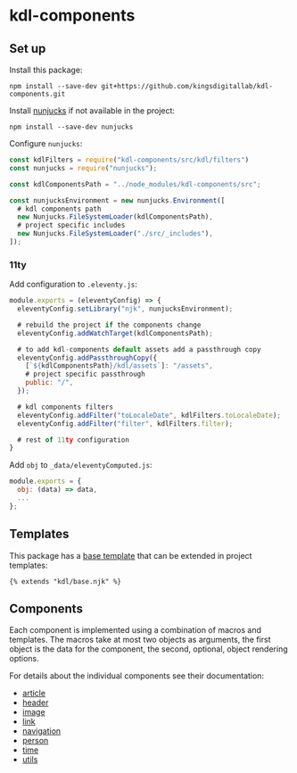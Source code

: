 # kdl-components

## Set up

Install this package:

`npm install --save-dev git+https://github.com/kingsdigitallab/kdl-components.git`

Install [nunjucks](https://mozilla.github.io/nunjucks/) if not available in the project:

`npm install --save-dev nunjucks`

Configure `nunjucks`:

```javascript
const kdlFilters = require("kdl-components/src/kdl/filters")
const nunjucks = require("nunjucks");

const kdlComponentsPath = "../node_modules/kdl-components/src";

const nunjucksEnvironment = new nunjucks.Environment([
  # kdl components path
  new Nunjucks.FileSystemLoader(kdlComponentsPath),
  # project specific includes
  new Nunjucks.FileSystemLoader("./src/_includes"),
]);
```

### 11ty

Add configuration to `.eleventy.js`:

```javascript
module.exports = (eleventyConfig) => {
  eleventyConfig.setLibrary("njk", nunjucksEnvironment);

  # rebuild the project if the components change
  eleventyConfig.addWatchTarget(kdlComponentsPath);

  # to add kdl-components default assets add a passthrough copy
  eleventyConfig.addPassthroughCopy({
    [`${kdlComponentsPath}/kdl/assets`]: "/assets",
    # project specific passthrough
    public: "/",
  });

  # kdl components filters
  eleventyConfig.addFilter("toLocaleDate", kdlFilters.toLocaleDate);
  eleventyConfig.addFilter("filter", kdlFilters.filter);

  # rest of 11ty configuration
}
```

Add `obj` to `_data/eleventyComputed.js`:

```javascript
module.exports = {
  obj: (data) => data,
  ...
};

```

## Templates

This package has a [base template](src/kdl/base.njk) that can be extended in project
templates:

`{% extends "kdl/base.njk" %}`

## Components

Each component is implemented using a combination of macros and templates. The macros
take at most two objects as arguments, the first object is the data for the component,
the second, optional, object rendering options.

For details about the individual components see their documentation:

- [article](src/kdl/components/article)
- [header](src/kdl/components/header)
- [image](src/kdl/components/image)
- [link](src/kdl/components/link)
- [navigation](src/kdl/components/nav)
- [person](src/kdl/components/person)
- [time](src/kdl/components/time)
- [utils](src/kdl/components/utils)
